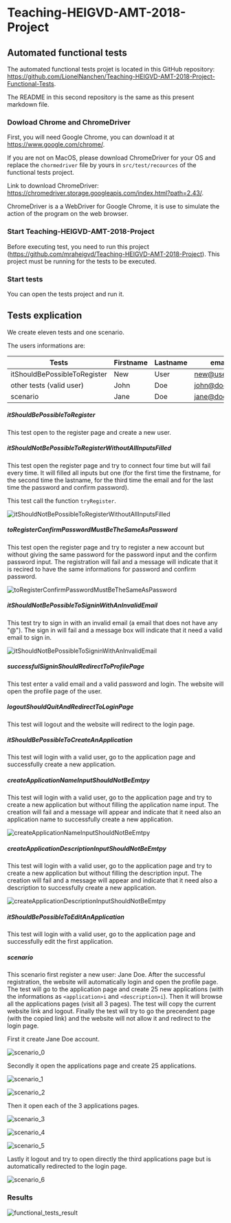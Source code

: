 # Teaching-HEIGVD-AMT-2018-Project

## Automated functional tests

The automated functional tests projet is located in this GitHub repository: https://github.com/LionelNanchen/Teaching-HEIGVD-AMT-2018-Project-Functional-Tests.

The README in this second repository is the same as this present markdown file.

### Dowload Chrome and ChromeDriver

First, you will need Google Chrome, you can download it at https://www.google.com/chrome/.

If you are not on MacOS, please download ChromeDriver for your OS and replace the `chormedriver` file by yours in `src/test/recources` of the functional tests project.

Link to download ChromeDriver: https://chromedriver.storage.googleapis.com/index.html?path=2.43/. 

ChromeDriver is a a WebDriver for Google Chrome, it is use to simulate the action of the program on the web browser.

### Start Teaching-HEIGVD-AMT-2018-Project

Before executing test, you need to run this project (https://github.com/mraheigvd/Teaching-HEIGVD-AMT-2018-Project). This project must be running for the tests to be executed.

### Start tests

You can open the tests project and run it.

## Tests explication

We create eleven tests and one scenario.

The users informations are:

| Tests                        | Firstname | Lastname | email        | password |
| ---------------------------- | --------- | -------- | ------------ | -------- |
| itShouldBePossibleToRegister | New       | User     | new@user.com | password |
| other tests (valid user)     | John      | Doe      | john@doe.com | doejohn  |
| scenario                     | Jane      | Doe      | jane@doe.com | doejane  |

##### itShouldBePossibleToRegister

This test open to the register page and create a new user.

##### itShouldNotBePossibleToRegisterWithoutAllInputsFilled

This test open the register page and try to connect four time but will fail every time. It will filled all inputs but one (for the first time the firstname, for the second time the lastname, for the third time the email and for the last time the password and confirm password).

This test call the function `tryRegister`.

![itShouldNotBePossibleToRegisterWithoutAllInputsFilled](/Users/lionelnanchen/Documents/HEIG-VD/Semestre_5/AMT/AMT_Laboratoires/Teaching-HEIGVD-AMT-2018-Project/md_images/itShouldNotBePossibleToRegisterWithoutAllInputsFilled.png)

##### toRegisterConfirmPasswordMustBeTheSameAsPassword

This test open the register page and try to register a new account but without giving the same password for the password input and the confirm password input. The registration will fail and a message will indicate that it is recired to have the same informations for password and confirm password.

![toRegisterConfirmPasswordMustBeTheSameAsPassword](/Users/lionelnanchen/Documents/HEIG-VD/Semestre_5/AMT/AMT_Laboratoires/Teaching-HEIGVD-AMT-2018-Project/md_images/toRegisterConfirmPasswordMustBeTheSameAsPassword.png)

##### itShouldNotBePossibleToSigninWithAnInvalidEmail

This test try to sign in with an invalid email (a email that does not have any "@"). The sign in will fail and a message box will indicate that it need a valid email to sign in.

![itShouldNotBePossibleToSigninWithAnInvalidEmail](/Users/lionelnanchen/Documents/HEIG-VD/Semestre_5/AMT/AMT_Laboratoires/Teaching-HEIGVD-AMT-2018-Project/md_images/itShouldNotBePossibleToSigninWithAnInvalidEmail.png)

##### successfulSigninShouldRedirectToProfilePage

This test enter a valid email and a valid password and login. The website will open the profile page of the user.

##### logoutShouldQuitAndRedirectToLoginPage

This test will logout and the website will redirect to the login page.

##### itShouldBePossibleToCreateAnApplication

This test will login with a valid user, go to the application page and successfully create a new application.

##### createApplicationNameInputShouldNotBeEmtpy

This test will login with a valid user, go to the application page and try to create a new application but without filling the application name input. The creation will fail and a message will appear and indicate that it need also an application name to successfully create a new application.

![createApplicationNameInputShouldNotBeEmtpy](/Users/lionelnanchen/Documents/HEIG-VD/Semestre_5/AMT/AMT_Laboratoires/Teaching-HEIGVD-AMT-2018-Project/md_images/createApplicationNameInputShouldNotBeEmtpy.png)

##### createApplicationDescriptionInputShouldNotBeEmtpy

This test will login with a valid user, go to the application page and try to create a new application but without filling the description input. The creation will fail and a message will appear and indicate that it need also a description to successfully create a new application.

![createApplicationDescriptionInputShouldNotBeEmtpy](/Users/lionelnanchen/Documents/HEIG-VD/Semestre_5/AMT/AMT_Laboratoires/Teaching-HEIGVD-AMT-2018-Project/md_images/createApplicationDescriptionInputShouldNotBeEmtpy.png)

##### itShouldBePossibleToEditAnApplication

This test will login with a valid user, go to the application page and successfully edit the first application.

##### scenario

This scenario first register a new user: Jane Doe. After the successful registration, the website will automatically login and open the profile page. The test will go to the application page and create 25 new applications (with the informations as `<application>i` and `<description>i`). Then it will browse all the applications pages (visit all 3 pages). The test will copy the current website link and logout. Finally the test will try to go the precendent page (with the copied link) and the website will not allow it and redirect to the login page.

First it create Jane Doe account.

![scenario_0](/Users/lionelnanchen/Documents/HEIG-VD/Semestre_5/AMT/AMT_Laboratoires/Teaching-HEIGVD-AMT-2018-Project/md_images/scenario_0.png)

Secondly it open the applications page and create 25 applications.

![scenario_1](/Users/lionelnanchen/Documents/HEIG-VD/Semestre_5/AMT/AMT_Laboratoires/Teaching-HEIGVD-AMT-2018-Project/md_images/scenario_1.png)

![scenario_2](/Users/lionelnanchen/Documents/HEIG-VD/Semestre_5/AMT/AMT_Laboratoires/Teaching-HEIGVD-AMT-2018-Project/md_images/scenario_2.png)

Then it open each of the 3 applications pages.

![scenario_3](/Users/lionelnanchen/Documents/HEIG-VD/Semestre_5/AMT/AMT_Laboratoires/Teaching-HEIGVD-AMT-2018-Project/md_images/scenario_3.png)

![scenario_4](/Users/lionelnanchen/Documents/HEIG-VD/Semestre_5/AMT/AMT_Laboratoires/Teaching-HEIGVD-AMT-2018-Project/md_images/scenario_4.png)

![scenario_5](/Users/lionelnanchen/Documents/HEIG-VD/Semestre_5/AMT/AMT_Laboratoires/Teaching-HEIGVD-AMT-2018-Project/md_images/scenario_5.png)

Lastly it logout and try to open directly the third applications page but is automatically redirected to the login page.

![scenario_6](/Users/lionelnanchen/Documents/HEIG-VD/Semestre_5/AMT/AMT_Laboratoires/Teaching-HEIGVD-AMT-2018-Project/md_images/scenario_6.png)

### Results

![functional_tests_result](/Users/lionelnanchen/Documents/HEIG-VD/Semestre_5/AMT/AMT_Laboratoires/Teaching-HEIGVD-AMT-2018-Project/md_images/functional_tests_result.png)